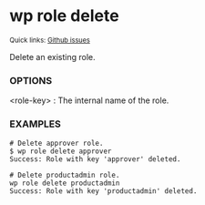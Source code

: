 # wp role delete

<small>Quick links: <a href="https://github.com/issues?q=is%3Aopen+label%3Acommand%3Arole-delete+sort%3Aupdated-desc+org%3Awp-cli">Github issues</a></small>

Delete an existing role.

### OPTIONS

&lt;role-key&gt;
: The internal name of the role.

### EXAMPLES

    # Delete approver role.
    $ wp role delete approver
    Success: Role with key 'approver' deleted.

    # Delete productadmin role.
    wp role delete productadmin
    Success: Role with key 'productadmin' deleted.



